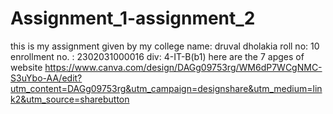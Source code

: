 # Assignment_1-assignment_2
this is my assignment given by my college
name: druval dholakia
roll no: 10
enrollment no. : 2302031000016
div: 4-IT-B(b1)
here are the 7 apges of website 
https://www.canva.com/design/DAGg09753rg/WM6dP7WCgNMC-S3uYbo-AA/edit?utm_content=DAGg09753rg&utm_campaign=designshare&utm_medium=link2&utm_source=sharebutton

